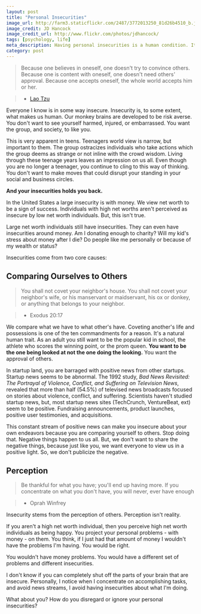 ```yaml
---
layout: post
title: "Personal Insecurities"
image_url: http://farm3.staticflickr.com/2487/3772013250_81d26b4510_b.jpg
image_credit: JD Hancock
image_credit_url: http://www.flickr.com/photos/jdhancock/
tags: [psychology, life]
meta_description: Having personal insecurities is a human condition. It stems from perception and comparing yourself to others.
category: post
---
```


> Because one believes in oneself, one doesn't try to convince others. Because one is content with oneself, one doesn't need others' approval. Because one accepts oneself, the whole world accepts him or her. 

> * [Lao Tzu][2]

Everyone I know is in some way insecure. Insecurity is, to some extent, what makes us human. Our monkey brains are developed to be risk averse. You don't want to see yourself harmed, injured, or embarrassed. You want the group, and society, to like you.

This is very apparent in teens. Teenagers world view is narrow, but important to them. The group ostracizes individuals who take actions which the group deems as strange or not inline with the crowd wisdom. Living through these teenage years leaves an impression on us all. Even though you are no longer a teenager, you continue to cling to this way of thinking. You don't want to make moves that could disrupt your standing in your social and business circles.

__And your insecurities holds you back.__

In the United States a large insecurity is with money. We view net worth to be a sign of success. Individuals with high net worths aren't perceived as insecure by low net worth individuals. But, this isn't true.

Large net worth individuals still have insecurities. They can even have insecurities around money. Am I donating enough to charity? Will my kid's stress about money after I die? Do people like me personally or because of my wealth or status?

Insecurities come from two core causes:

## Comparing Ourselves to Others

> You shall not covet your neighbor's house. You shall not covet your neighbor's wife, or his manservant or maidservant, his ox or donkey, or anything that belongs to your neighbor.

> * Exodus 20:17

We compare what we have to what other's have. Coveting another's life and possessions is one of the ten commandments for a reason. It's a natural human trait. As an adult you still want to be the popular kid in school, the athlete who scores the winning point, or the prom queen. __You want to be the one being looked at not the one doing the looking.__ You want the approval of others.

In startup land, you are barraged with positive news from other startups. Startup news seems to be abnormal. The 1992 study, *Bad News Revisited: The Portrayal of Violence, Conflict, and Suffering on Television News*, revealed that more than half (54.5%) of televised news broadcasts focused on stories about violence, conflict, and suffering. Scientists haven't studied startup news, but, most startup news sites (TechCrunch, VentureBeat, ext) seem to be positive. Fundraising announcements, product launches, positive user testimonies, and acquisitions.

This constant stream of positive news can make you insecure about your own endeavors because you are comparing yourself to others. Stop doing that. Negative things happen to us all. But, we don't want to share the negative things, because just like you, we want everyone to view us in a positive light. So, we don't publicize the negative.

## Perception

> Be thankful for what you have; you'll end up having more. If you concentrate on what you don't have, you will never, ever have enough

> * Oprah Winfrey

Insecurity stems from the perception of others. Perception isn't reality.

If you aren't a high net worth individual, then you perceive high net worth individuals as being happy. You project your personal problems - with money - on them. You think, if I just had that amount of money I wouldn't have the problems I'm having. You would be right.

You wouldn't have money problems. You would have a different set of problems and different insecurities.

I don't know if you can completely shut off the parts of your brain that are insecure. Personally, I notice when I concentrate  on accomplishing tasks, and avoid news streams, I avoid having insecurities about what I'm doing.

What about you? How do you disregard or ignore your personal insecurities?

[negative news]: http://arapaho.nsuok.edu/~scottd/bodybag2.pdf
[2]: http://en.wikipedia.org/wiki/Laozi
[3]: http://en.wikipedia.org/wiki/Oprah_Winfrey
